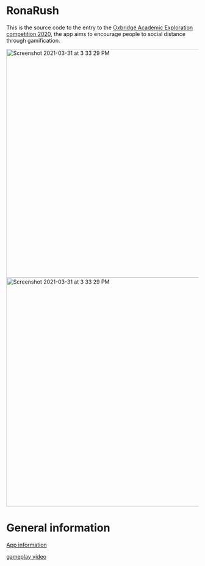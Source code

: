 # RonaRush

This is the source code to the entry to the [Oxbridge Academic Exploration competition 2020](https://www.oxbridgemalaysia.org/academic-exploration-competition/), the app aims to encourage people to social distance through gamification.

<img width="600" alt="Screenshot 2021-03-31 at 3 33 29 PM" src="https://user-images.githubusercontent.com/20654098/128592541-e4281ca7-eca7-4c20-b56a-59d96276bae4.PNG">

<img width="600" alt="Screenshot 2021-03-31 at 3 33 29 PM" src="https://user-images.githubusercontent.com/20654098/128592722-97ad152f-31ed-4ea4-a983-073df698bd1c.PNG">

# General information
[App information](https://drive.google.com/file/d/1icSGR8KGEhg7tJb8uYx48Rr19Bfp8C1H/view)

[gameplay video](https://www.youtube.com/watch?v=a-6lz1IXfhY)
